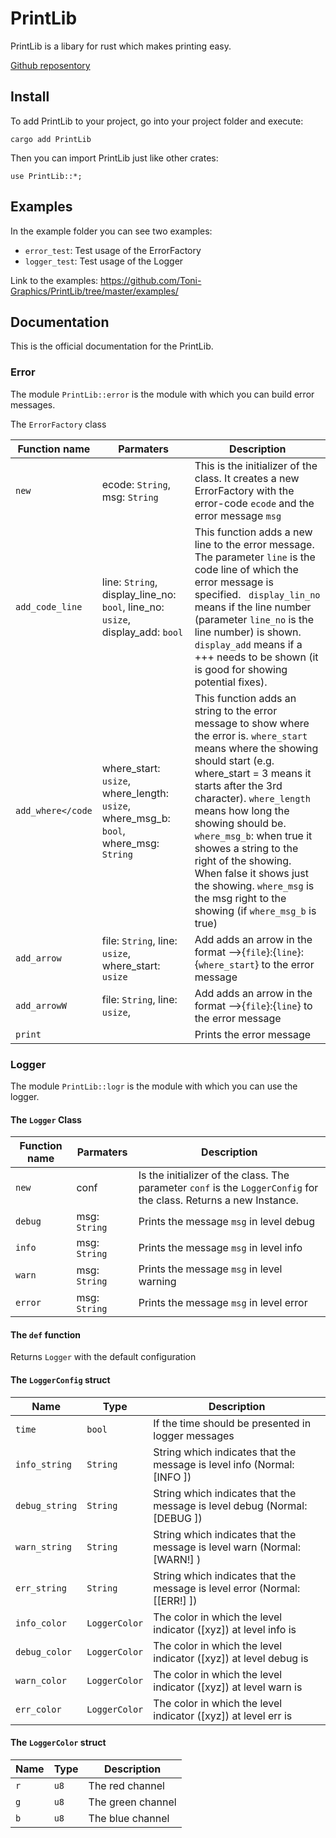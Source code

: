 # PrintLib
PrintLib is a libary for rust which makes printing easy.

[Github reposentory ](https://github.com/Toni-Graphics/PrintLib)

## Install
To add PrintLib to your project, go into your project folder and execute:
```
cargo add PrintLib
```

Then you can import PrintLib just like other crates:
```
use PrintLib::*;
```

## Examples
In the example folder you can see two examples:
 - <code>error_test</code>: Test usage of the ErrorFactory
 - <code>logger_test</code>: Test usage of the Logger

Link to the examples:
    https://github.com/Toni-Graphics/PrintLib/tree/master/examples/

## Documentation
This is the official documentation for the PrintLib.

### Error
The module <code>PrintLib::error</code> is the module with which you can build error messages.

The <code>ErrorFactory</code> class

| Function name | Parmaters | Description |
|---------------|-----------|-------------|
|<code>new</code>|ecode: <code>String</code>, msg: <code>String</code>| This is the initializer of the class. It creates a new ErrorFactory with the error-code <code>ecode</code> and the error message <code>msg</code>|
|<code>add_code_line</code>|line: <code>String</code>, display_line_no: <code>bool</code>, line_no: <code>usize</code>, display_add: <code>bool</code>|This function adds a new  line to the error message. The parameter <code>line</code> is the code line of which the error message is specified. <code> display_lin_no</code> means if the line number (parameter <code>line_no</code> is the line number) is shown. <code>display_add</code> means if a +++ needs to be shown (it is good for showing potential fixes).
|<code>add_where</code|where_start: <code>usize</code>, where_length: <code>usize</code>, where_msg_b: <code>bool</code>, where_msg: <code>String</code>|This function adds an string to the error message to show where the error is. <code>where_start</code> means where the showing should start (e.g. where_start = 3 means it starts after the 3rd character). <code>where_length</code> means how long the showing should be. <code>where_msg_b</code>: when true it showes a string to the right of the showing. When false it shows just the showing. <code>where_msg</code> is the msg right to the showing (if <code>where_msg_b</code> is true)|
|<code>add_arrow</code>|file: <code>String</code>, line: <code>usize</code>, where_start: <code>usize</code>|Add adds an arrow in the format -->{<code>file</code>}:{<code>line</code>}:{<code>where_start</code>} to the error message|
|<code>add_arrowW</code>|file: <code>String</code>, line: <code>usize</code>, |Add adds an arrow in the format -->{<code>file</code>}:{<code>line</code>} to the error message|
|<code>print</code>||Prints the error message

### Logger
The module <code>PrintLib::logr</code> is the module with which you can use the logger.

#### The <code>Logger</code> Class

| Function name | Parmaters | Description |
|---------------|-----------|-------------|
|<code>new</code>| conf | Is the initializer of the class. The parameter <code>conf</code> is the <code>LoggerConfig</code> for the class. Returns a new Instance.|
|<code>debug</code>|msg: <code>String</code>| Prints the message <code>msg</code> in level debug|
|<code>info</code>|msg: <code>String</code>| Prints the message <code>msg</code> in level info|
|<code>warn</code>|msg: <code>String</code>| Prints the message <code>msg</code> in level warning|
|<code>error</code>|msg: <code>String</code>| Prints the message <code>msg</code> in level error|

#### The <code>def</code> function
Returns <code>Logger</code> with the default configuration

#### The <code>LoggerConfig</code> struct
| Name | Type | Description |
|---------------|---------|-----------|
|<code>time</code>|<code>bool</code>|If the time should be presented in logger messages|
|<code>info_string</code>|<code>String</code>|String which indicates that the message is level info (Normal: [INFO  ])|
|<code>debug_string</code>|<code>String</code>|String which indicates that the message is level debug (Normal: [DEBUG ])|
|<code>warn_string</code>|<code>String</code>|String which indicates that the message is level warn (Normal: [WARN!] )|
|<code>err_string</code>|<code>String</code>|String which indicates that the message is level error (Normal: [[ERR!]  ])|
|<code>info_color</code>|<code>LoggerColor</code>|The color in which the level indicator ([xyz]) at level info is|
|<code>debug_color</code>|<code>LoggerColor</code>|The color in which the level indicator ([xyz]) at level debug is|
|<code>warn_color</code>|<code>LoggerColor</code>|The color in which the level indicator ([xyz]) at level warn is|
|<code>err_color</code>|<code>LoggerColor</code>|The color in which the level indicator ([xyz]) at level err is|

#### The <code>LoggerColor</code> struct
| Name | Type | Description |
|---------------|---------|-----------|
|``r``|``u8``|The red channel|
|``g``|``u8``|The green channel|
|``b``|``u8``|The blue channel|